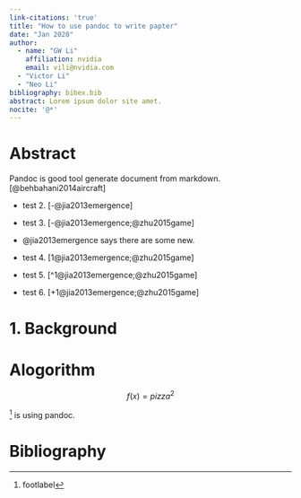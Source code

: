 ```yaml
---
link-citations: 'true'
title: "How to use pandoc to write papter"
date: "Jan 2020"
author:
  - name: "GW Li"
    affiliation: nvidia 
    email: vili@nvidia.com
  - "Victor Li"
  - "Neo Li"
bibliography: bibex.bib
abstract: Lorem ipsum dolor site amet.
nocite: '@*'
---
```


# Abstract

Pandoc is good tool generate document from markdown. [@behbahani2014aircraft]

* test 2. [-@jia2013emergence]
* test 3. [-@jia2013emergence;@zhu2015game]
* @jia2013emergence says there are some new.

* test 4. [1@jia2013emergence;@zhu2015game]
* test 5. [^1@jia2013emergence;@zhu2015game]
* test 6. [+1@jia2013emergence;@zhu2015game]

# 1. Background

# Alogorithm

$$f(x)=pizza^2$$


[^footLabel-1] is using pandoc.


[^footLabel-1]: footlabel

# Bibliography
